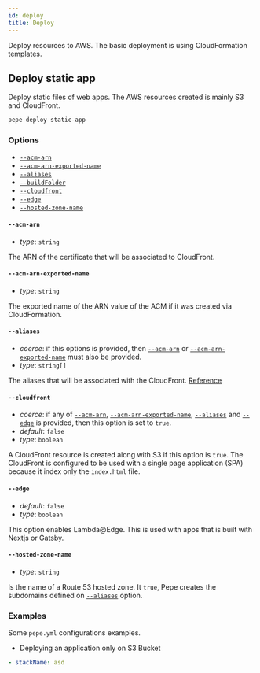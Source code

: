 ```yaml
---
id: deploy
title: Deploy
---
```


Deploy resources to AWS. The basic deployment is using CloudFormation templates.

## Deploy static app

Deploy static files of web apps. The AWS resources created is mainly S3 and CloudFront.

```sh
pepe deploy static-app
```

### Options

- [`--acm-arn`](#--acm-arn)
- [`--acm-arn-exported-name`](#--acm-arn-exported-name)
- [`--aliases`](#--aliases)
- [`--buildFolder`](#--build-folder)
- [`--cloudfront`](#--cloudfront)
- [`--edge`](#--edge)
- [`--hosted-zone-name`](#--hosted-zone-name)

#### `--acm-arn`

- _type_: `string`

The ARN of the certificate that will be associated to CloudFront.

#### `--acm-arn-exported-name`

- _type_: `string`

The exported name of the ARN value of the ACM if it was created via CloudFormation.

#### `--aliases`

- _coerce_: if this options is provided, then [`--acm-arn`](#--acm-arn) or [`--acm-arn-exported-name`](#--acm-arn-exported-name) must also be provided.
- _type_: `string[]`

The aliases that will be associated with the CloudFront. [Reference](https://docs.aws.amazon.com/AmazonCloudFront/latest/DeveloperGuide/CNAMEs.html)

#### `--cloudfront`

- _coerce_: if any of [`--acm-arn`](#--acm-arn), [`--acm-arn-exported-name`](#--acm-arn-exported-name), [`--aliases`](#--aliases) and [`--edge`](#--edge) is provided, then this option is set to `true`.
- _default_: `false`
- _type_: `boolean`

A CloudFront resource is created along with S3 if this option is `true`. The CloudFront is configured to be used with a single page application (SPA) because it index only the `index.html` file.

#### `--edge`

- _default_: `false`
- _type_: `boolean`

This option enables Lambda@Edge. This is used with apps that is built with Nextjs or Gatsby.

#### `--hosted-zone-name`

- _type_: `string`

Is the name of a Route 53 hosted zone. It `true`, Pepe creates the subdomains defined on [`--aliases`](#--aliases) option.

### Examples

Some `pepe.yml` configurations examples.

- Deploying an application only on S3 Bucket

```yaml title="pepe.yml"
- stackName: asd
```
